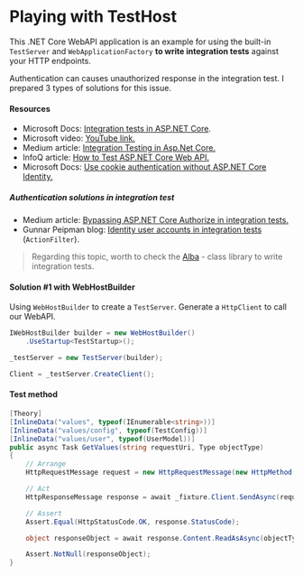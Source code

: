 # Playing with TestHost

This .NET Core WebAPI application is an example for using the built-in `TestServer` and `WebApplicationFactory` **to write integration tests** against your HTTP endpoints.

Authentication can causes unauthorized response in the integration test. I prepared 3 types of solutions for this issue.

#### Resources
- Microsoft Docs: [Integration tests in ASP.NET Core](https://docs.microsoft.com/en-us/aspnet/core/test/integration-tests?view=aspnetcore-2.2).
- Microsoft video: [YouTube link.](https://www.youtube.com/watch?v=O3AvN2Rr1uI)
- Medium article: [Integration Testing in Asp.Net Core.](https://koukia.ca/integration-testing-in-asp-net-core-2-0-51d14ede3968)
- InfoQ article: [How to Test ASP.NET Core Web API.](https://www.infoq.com/articles/testing-aspnet-core-web-api)
- Microsoft Docs: [Use cookie authentication without ASP.NET Core Identity.](https://docs.microsoft.com/en-ie/aspnet/core/security/authentication/cookie?view=aspnetcore-2.2)

##### Authentication solutions in integration test
- Medium article: [Bypassing ASP.NET Core Authorize in integration tests.](https://medium.com/jackwild/bypassing-asp-net-core-2-0-authorize-tags-in-integration-tests-7bda8fcb0eca)
- Gunnar Peipman blog: [Identity user accounts in integration tests](https://gunnarpeipman.com/testing/aspnet-core-identity-integration-tests/) (`ActionFilter`).

> Regarding this topic, worth to check the [Alba](http://jasperfx.github.io/alba/getting_started) - class library to write integration tests.

#### Solution #1 with WebHostBuilder

Using `WebHostBuilder` to create a `TestServer`. Generate a `HttpClient` to call our WebAPI.

```csharp
IWebHostBuilder builder = new WebHostBuilder()
    .UseStartup<TestStartup>();

_testServer = new TestServer(builder);

Client = _testServer.CreateClient();
```

#### Test method

```csharp
[Theory]
[InlineData("values", typeof(IEnumerable<string>))]
[InlineData("values/config", typeof(TestConfig))]
[InlineData("values/user", typeof(UserModel))]
public async Task GetValues(string requestUri, Type objectType)
{
    // Arrange
    HttpRequestMessage request = new HttpRequestMessage(new HttpMethod("GET"), requestUri);

    // Act
    HttpResponseMessage response = await _fixture.Client.SendAsync(request);

    // Assert
    Assert.Equal(HttpStatusCode.OK, response.StatusCode);

    object responseObject = await response.Content.ReadAsAsync(objectType);

    Assert.NotNull(responseObject);
}
```

